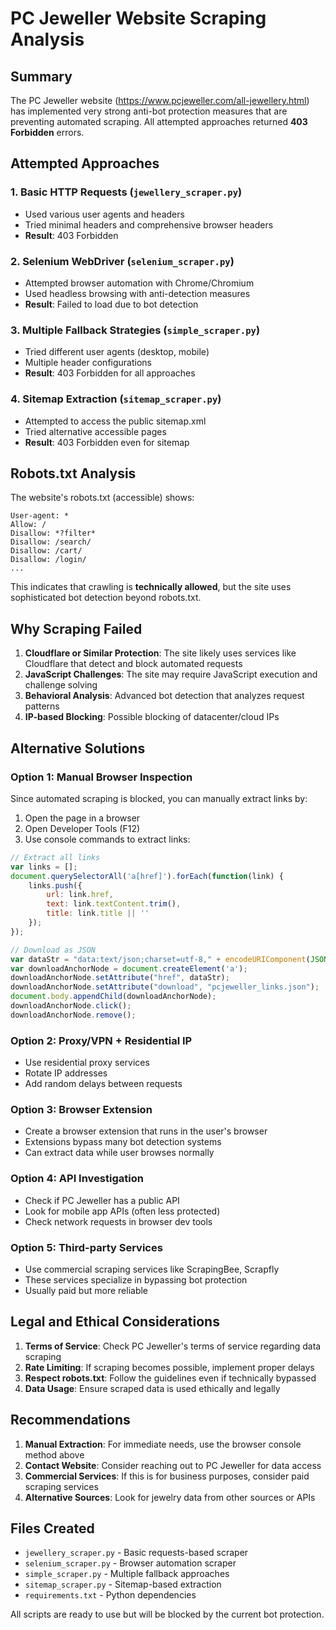 # PC Jeweller Website Scraping Analysis

## Summary

The PC Jeweller website (https://www.pcjeweller.com/all-jewellery.html) has implemented very strong anti-bot protection measures that are preventing automated scraping. All attempted approaches returned **403 Forbidden** errors.

## Attempted Approaches

### 1. **Basic HTTP Requests** (`jewellery_scraper.py`)
- Used various user agents and headers
- Tried minimal headers and comprehensive browser headers
- **Result**: 403 Forbidden

### 2. **Selenium WebDriver** (`selenium_scraper.py`)
- Attempted browser automation with Chrome/Chromium
- Used headless browsing with anti-detection measures
- **Result**: Failed to load due to bot detection

### 3. **Multiple Fallback Strategies** (`simple_scraper.py`)
- Tried different user agents (desktop, mobile)
- Multiple header configurations
- **Result**: 403 Forbidden for all approaches

### 4. **Sitemap Extraction** (`sitemap_scraper.py`)
- Attempted to access the public sitemap.xml
- Tried alternative accessible pages
- **Result**: 403 Forbidden even for sitemap

## Robots.txt Analysis

The website's robots.txt (accessible) shows:
```
User-agent: *
Allow: /
Disallow: *?filter*
Disallow: /search/
Disallow: /cart/
Disallow: /login/
...
```

This indicates that crawling is **technically allowed**, but the site uses sophisticated bot detection beyond robots.txt.

## Why Scraping Failed

1. **Cloudflare or Similar Protection**: The site likely uses services like Cloudflare that detect and block automated requests
2. **JavaScript Challenges**: The site may require JavaScript execution and challenge solving
3. **Behavioral Analysis**: Advanced bot detection that analyzes request patterns
4. **IP-based Blocking**: Possible blocking of datacenter/cloud IPs

## Alternative Solutions

### Option 1: Manual Browser Inspection
Since automated scraping is blocked, you can manually extract links by:
1. Open the page in a browser
2. Open Developer Tools (F12)
3. Use console commands to extract links:

```javascript
// Extract all links
var links = [];
document.querySelectorAll('a[href]').forEach(function(link) {
    links.push({
        url: link.href,
        text: link.textContent.trim(),
        title: link.title || ''
    });
});

// Download as JSON
var dataStr = "data:text/json;charset=utf-8," + encodeURIComponent(JSON.stringify(links, null, 2));
var downloadAnchorNode = document.createElement('a');
downloadAnchorNode.setAttribute("href", dataStr);
downloadAnchorNode.setAttribute("download", "pcjeweller_links.json");
document.body.appendChild(downloadAnchorNode);
downloadAnchorNode.click();
downloadAnchorNode.remove();
```

### Option 2: Proxy/VPN + Residential IP
- Use residential proxy services
- Rotate IP addresses
- Add random delays between requests

### Option 3: Browser Extension
- Create a browser extension that runs in the user's browser
- Extensions bypass many bot detection systems
- Can extract data while user browses normally

### Option 4: API Investigation
- Check if PC Jeweller has a public API
- Look for mobile app APIs (often less protected)
- Check network requests in browser dev tools

### Option 5: Third-party Services
- Use commercial scraping services like ScrapingBee, Scrapfly
- These services specialize in bypassing bot protection
- Usually paid but more reliable

## Legal and Ethical Considerations

1. **Terms of Service**: Check PC Jeweller's terms of service regarding data scraping
2. **Rate Limiting**: If scraping becomes possible, implement proper delays
3. **Respect robots.txt**: Follow the guidelines even if technically bypassed
4. **Data Usage**: Ensure scraped data is used ethically and legally

## Recommendations

1. **Manual Extraction**: For immediate needs, use the browser console method above
2. **Contact Website**: Consider reaching out to PC Jeweller for data access
3. **Commercial Services**: If this is for business purposes, consider paid scraping services
4. **Alternative Sources**: Look for jewelry data from other sources or APIs

## Files Created

- `jewellery_scraper.py` - Basic requests-based scraper
- `selenium_scraper.py` - Browser automation scraper  
- `simple_scraper.py` - Multiple fallback approaches
- `sitemap_scraper.py` - Sitemap-based extraction
- `requirements.txt` - Python dependencies

All scripts are ready to use but will be blocked by the current bot protection.
